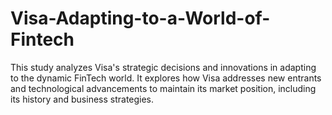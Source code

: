 # Visa-Adapting-to-a-World-of-Fintech
This study analyzes Visa's strategic decisions and innovations in adapting to the dynamic FinTech world. It explores how Visa addresses new entrants and technological advancements to maintain its market position, including its history and business strategies.
